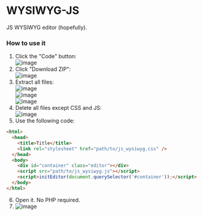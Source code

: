 # WYSIWYG-JS
JS WYSIWYG editor (hopefully).

### How to use it
1. Click the "Code" button:  
   ![image](https://user-images.githubusercontent.com/79176077/142972576-a73758c7-998d-4227-8877-03ba150cdbfd.png)
2. Click "Download ZIP":  
   ![image](https://user-images.githubusercontent.com/79176077/142972597-1b489c09-f560-4204-9ae9-02e6625d3038.png)
3. Extract all files:  
   ![image](https://user-images.githubusercontent.com/79176077/142972656-63a61e93-2a80-4098-8cdc-25e2404aea44.png)  
   ![image](https://user-images.githubusercontent.com/79176077/142972696-dea7c631-57bc-40ee-bd07-1045d661b3f3.png)  
   ![image](https://user-images.githubusercontent.com/79176077/142972726-d34d2ff0-8a5a-41ae-91ae-bd00e41cf28f.png)
4. Delete all files except CSS and JS:  
   ![image](https://user-images.githubusercontent.com/79176077/142972790-3535b59d-df23-406a-a810-df81f0786c62.png)
5. Use the following code:
```html
<html>
  <head>
    <title>Title</title>
	<link rel="stylesheet" href="path/to/js_wysiwyg.css" />
  </head>
  <body>
    <div id="container" class="editor"></div>
	<script src="path/to/js_wysiwyg.js"></script>
	<script>initEditor(document.querySelector('#container'));</script>
  </body>
</html>
```
6. Open it. No PHP required.
7. ![image](https://user-images.githubusercontent.com/79176077/142972861-463447f5-43de-4c0f-ad53-1622cbfc2a83.png)
